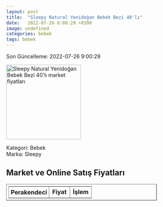 ```yaml
---
layout: post
title:  "Sleepy Natural Yenidoğan Bebek Bezi 40'lı"
date:   2022-07-26 6:00:29 +0300
image: undefined
categories: bebek
tags: bebek
---
```


Son Güncelleme: 2022-07-26 9:00:29

<img src="undefined" width="200" alt="Sleepy Natural Yenidoğan Bebek Bezi 40'lı market fiyatları" />

Kategori: Bebek
<br />
Marka: Sleepy

<h2>Market ve Online Satış Fiyatları</h2>

<table border="1" style="padding: 5px;width:80%;">
  <tr>
    <td style="padding: 5px;"><strong>Perakendeci</strong></td>
    <td><strong>Fiyat</strong></td>
    <td><strong>İşlem</strong></td>
  </tr>
  
</table>
